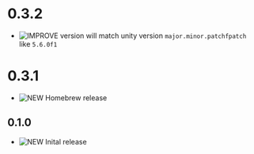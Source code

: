 # 0.3.2
* ![IMPROVE] version will match unity version `major.minor.patchfpatch` like `5.6.0f1`

# 0.3.1
* ![NEW] Homebrew release 

## 0.1.0

* ![NEW] Inital release

<!-- START icon Id's -->

[NEW]:http://atlas-resources.wooga.com/icons/icon_new.svg "New"
[ADD]:http://atlas-resources.wooga.com/icons/icon_add.svg "Add"
[IMPROVE]:http://atlas-resources.wooga.com/icons/icon_improve.svg "IMPROVE"
[CHANGE]:http://atlas-resources.wooga.com/icons/icon_change.svg "Change"
[FIX]:http://atlas-resources.wooga.com/icons/icon_fix.svg "Fix"
[UPDATE]:http://atlas-resources.wooga.com/icons/icon_update.svg "Update"

[BREAK]:http://atlas-resources.wooga.com/icons/icon_break.svg "Break"
[REMOVE]:http://atlas-resources.wooga.com/icons/icon_remove.svg "Remove"
[IOS]:http://atlas-resources.wooga.com/icons/icon_iOS.svg "iOS"
[ANDROID]:http://atlas-resources.wooga.com/icons/icon_android.svg "Android"
[WEBGL]:http://atlas-resources.wooga.com/icons/icon_webGL.svg "Web:GL"

<!-- END icon Id's -->